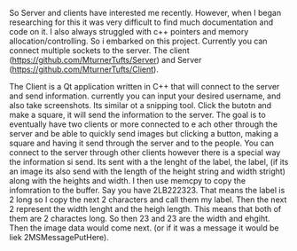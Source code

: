So Server and clients have interested me recently. However, when I began researching for this it was very difficult to find much documentation and code on it. 
I also always struggled with c++ pointers and memory allocation/controlling. So i embarked on this project. Currently you can connect multiple sockets to the server. 
The client (https://github.com/MturnerTufts/Server) and Server (https://github.com/MturnerTufts/Client).

The Client is a Qt application written in C++ that will connect to the server and send information. currently you can input your desired username, and also take screenshots. 
Its similar ot a snipping tool. Click the butotn and make a square, it will send the information to the server. The goal is to eventually have two clients or more connected to e
ach other through the server and be able to quickly send images but clicking a button, making a square and having it send through the server and to the people. You can connect to the server through other clients however there is a special way the information si send. Its sent with a the lenght of the label, the label, (if its an image its also send with the length of the height string and width stright) along with the heights and width. I then use memcpy to copy the infomration to the buffer. Say you have 2LB222323. That means the label is 2 long so I copy the next 2 characters and call them my label. Then the next 2 represent the width lenght and the heigh length. This means that both of them are 2 charactes long. So then 23 and 23 are the width and ehgiht. Then the image data would come next. (or if it was a message it would be liek 2MSMessagePutHere).
